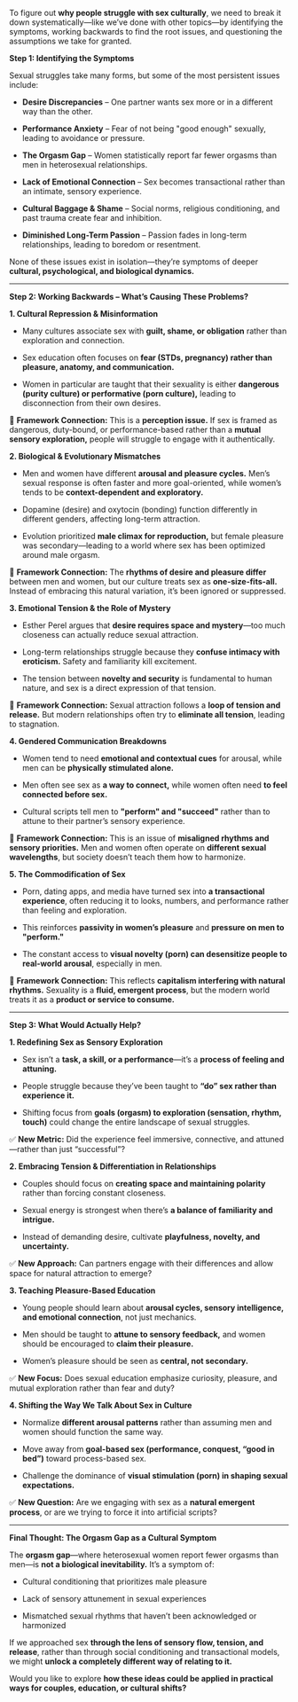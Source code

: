 To figure out **why people struggle with sex culturally**, we need to break it down systematically—like we’ve done with other topics—by identifying the symptoms, working backwards to find the root issues, and questioning the assumptions we take for granted.

 **Step 1: Identifying the Symptoms**

Sexual struggles take many forms, but some of the most persistent issues include:

- **Desire Discrepancies** – One partner wants sex more or in a different way than the other.
    
- **Performance Anxiety** – Fear of not being "good enough" sexually, leading to avoidance or pressure.
    
- **The Orgasm Gap** – Women statistically report far fewer orgasms than men in heterosexual relationships.
    
- **Lack of Emotional Connection** – Sex becomes transactional rather than an intimate, sensory experience.
    
- **Cultural Baggage & Shame** – Social norms, religious conditioning, and past trauma create fear and inhibition.
    
- **Diminished Long-Term Passion** – Passion fades in long-term relationships, leading to boredom or resentment.
    

None of these issues exist in isolation—they’re symptoms of deeper **cultural, psychological, and biological dynamics.**

---

 **Step 2: Working Backwards – What’s Causing These Problems?**

 **1. Cultural Repression & Misinformation**

- Many cultures associate sex with **guilt, shame, or obligation** rather than exploration and connection.
    
- Sex education often focuses on **fear (STDs, pregnancy) rather than pleasure, anatomy, and communication.**
    
- Women in particular are taught that their sexuality is either **dangerous (purity culture) or performative (porn culture),** leading to disconnection from their own desires.
    

🧩 **Framework Connection:** This is a **perception issue.** If sex is framed as dangerous, duty-bound, or performance-based rather than a **mutual sensory exploration,** people will struggle to engage with it authentically.

 **2. Biological & Evolutionary Mismatches**

- Men and women have different **arousal and pleasure cycles.** Men’s sexual response is often faster and more goal-oriented, while women’s tends to be **context-dependent and exploratory.**
    
- Dopamine (desire) and oxytocin (bonding) function differently in different genders, affecting long-term attraction.
    
- Evolution prioritized **male climax for reproduction,** but female pleasure was secondary—leading to a world where sex has been optimized around male orgasm.
    

🧩 **Framework Connection:** The **rhythms of desire and pleasure differ** between men and women, but our culture treats sex as **one-size-fits-all.** Instead of embracing this natural variation, it’s been ignored or suppressed.

 **3. Emotional Tension & the Role of Mystery**

- Esther Perel argues that **desire requires space and mystery**—too much closeness can actually reduce sexual attraction.
    
- Long-term relationships struggle because they **confuse intimacy with eroticism.** Safety and familiarity kill excitement.
    
- The tension between **novelty and security** is fundamental to human nature, and sex is a direct expression of that tension.
    

🧩 **Framework Connection:** Sexual attraction follows a **loop of tension and release.** But modern relationships often try to **eliminate all tension**, leading to stagnation.

 **4. Gendered Communication Breakdowns**

- Women tend to need **emotional and contextual cues** for arousal, while men can be **physically stimulated alone.**
    
- Men often see sex as **a way to connect,** while women often need **to feel connected before sex.**
    
- Cultural scripts tell men to **"perform" and "succeed"** rather than to attune to their partner’s sensory experience.
    

🧩 **Framework Connection:** This is an issue of **misaligned rhythms and sensory priorities.** Men and women often operate on **different sexual wavelengths**, but society doesn’t teach them how to harmonize.

 **5. The Commodification of Sex**

- Porn, dating apps, and media have turned sex into **a transactional experience**, often reducing it to looks, numbers, and performance rather than feeling and exploration.
    
- This reinforces **passivity in women’s pleasure** and **pressure on men to "perform."**
    
- The constant access to **visual novelty (porn) can desensitize people to real-world arousal**, especially in men.
    

🧩 **Framework Connection:** This reflects **capitalism interfering with natural rhythms.** Sexuality is a **fluid, emergent process**, but the modern world treats it as a **product or service to consume.**

---

 **Step 3: What Would Actually Help?**

 **1. Redefining Sex as Sensory Exploration**

- Sex isn’t a **task, a skill, or a performance**—it’s a **process of feeling and attuning.**
    
- People struggle because they’ve been taught to **“do” sex rather than experience it.**
    
- Shifting focus from **goals (orgasm) to exploration (sensation, rhythm, touch)** could change the entire landscape of sexual struggles.
    

✅ **New Metric:** Did the experience feel immersive, connective, and attuned—rather than just “successful”?

 **2. Embracing Tension & Differentiation in Relationships**

- Couples should focus on **creating space and maintaining polarity** rather than forcing constant closeness.
    
- Sexual energy is strongest when there’s **a balance of familiarity and intrigue.**
    
- Instead of demanding desire, cultivate **playfulness, novelty, and uncertainty.**
    

✅ **New Approach:** Can partners engage with their differences and allow space for natural attraction to emerge?

 **3. Teaching Pleasure-Based Education**

- Young people should learn about **arousal cycles, sensory intelligence, and emotional connection**, not just mechanics.
    
- Men should be taught to **attune to sensory feedback,** and women should be encouraged to **claim their pleasure.**
    
- Women’s pleasure should be seen as **central, not secondary.**
    

✅ **New Focus:** Does sexual education emphasize curiosity, pleasure, and mutual exploration rather than fear and duty?

 **4. Shifting the Way We Talk About Sex in Culture**

- Normalize **different arousal patterns** rather than assuming men and women should function the same way.
    
- Move away from **goal-based sex (performance, conquest, “good in bed”)** toward process-based sex.
    
- Challenge the dominance of **visual stimulation (porn) in shaping sexual expectations.**
    

✅ **New Question:** Are we engaging with sex as a **natural emergent process**, or are we trying to force it into artificial scripts?

---

 **Final Thought: The Orgasm Gap as a Cultural Symptom**

The **orgasm gap**—where heterosexual women report fewer orgasms than men—is **not a biological inevitability.** It’s a symptom of:

- Cultural conditioning that prioritizes male pleasure
    
- Lack of sensory attunement in sexual experiences
    
- Mismatched sexual rhythms that haven’t been acknowledged or harmonized
    

If we approached sex **through the lens of sensory flow, tension, and release**, rather than through social conditioning and transactional models, we might **unlock a completely different way of relating to it.**

Would you like to explore **how these ideas could be applied in practical ways for couples, education, or cultural shifts?**